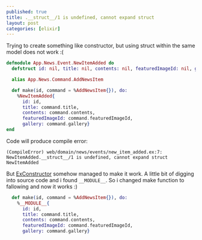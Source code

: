 ```yaml
---
published: true
title: .__struct__/1 is undefined, cannot expand struct
layout: post
categories: [elixir]
---
```

Trying to create something like constructor, but using struct within the same model does not work :(

```elixir
defmodule App.News.Event.NewItemAdded do
  defstruct id: nil, title: nil, contents: nil, featuredImageId: nil, gallery: nil

  alias App.News.Command.AddNewsItem

  def make(id, command = %AddNewsItem{}), do:
    %NewItemAdded{
      id: id,
      title: command.title,
      contents: command.contents,
      featuredImageId: command.featuredImageId,
      gallery: command.gallery}
end
```
Code will produce compile error:

`(CompileError) web/domain/news/events/new_item_added.ex:7: NewItemAdded.__struct__/1 is undefined, cannot expand struct NewItemAdded`

But [ExConstructor](https://github.com/appcues/exconstructor) somehow managed to make it work. A little bit of digging into source code and i found `__MODULE__`. So i changed make function to fallowing and now it works :)

```elixir
  def make(id, command = %AddNewsItem{}), do:
    %__MODULE__{
      id: id,
      title: command.title,
      contents: command.contents,
      featuredImageId: command.featuredImageId,
      gallery: command.gallery}
```